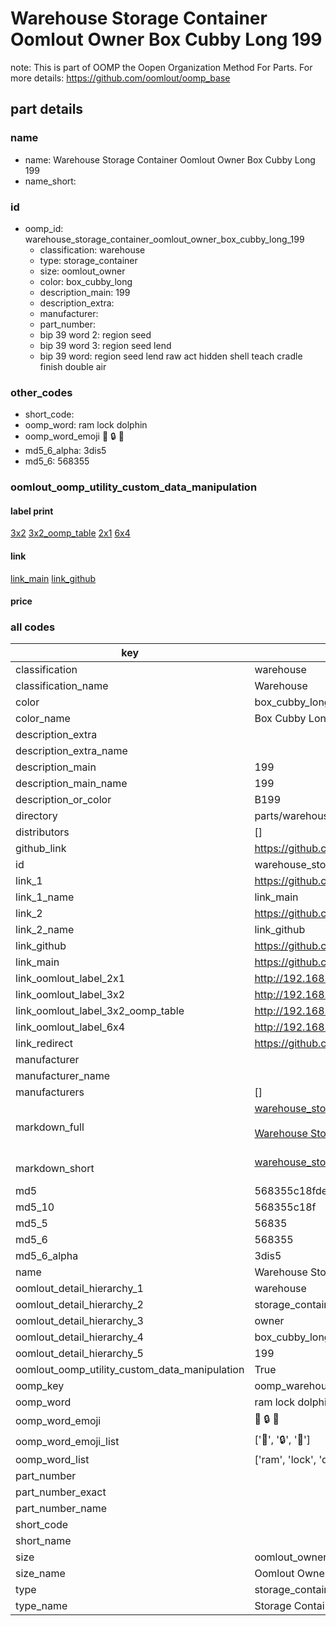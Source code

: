 # Warehouse Storage Container Oomlout Owner Box Cubby Long 199  

note: This is part of OOMP the Oopen Organization Method For Parts. For more details: https://github.com/oomlout/oomp_base

##  part details
  







### name
* name: Warehouse Storage Container Oomlout Owner Box Cubby Long 199
* name_short: 
### id
* oomp_id: warehouse_storage_container_oomlout_owner_box_cubby_long_199
  * classification: warehouse
  * type: storage_container
  * size: oomlout_owner
  * color: box_cubby_long
  * description_main: 199
  * description_extra: 
  * manufacturer: 
  * part_number: 
  * bip 39 word 2: region seed
  * bip 39 word 3: region seed lend
  * bip 39 word: region seed lend raw act hidden shell teach cradle finish double air

### other_codes
* short_code: 
* oomp_word: ram lock dolphin
* oomp_word_emoji :ram: :lock: :dolphin:
* md5_6_alpha: 3dis5
* md5_6: 568355






### oomlout_oomp_utility_custom_data_manipulation
#### label print
[3x2](http://192.168.1.245:1112/?label=oomp%203dis5)
[3x2_oomp_table](http://192.168.1.108:1112/?label=oomp%203dis5)
[2x1](http://192.168.1.242:1112/?label=oomp%203dis5)
[6x4](http://192.168.1.55:1112/?label=oomp%203dis5)    

#### link

[link_main](https://github.com/oomlout/oomlout_oomp_version_1_messy/tree/main/parts/warehouse_storage_container_oomlout_owner_box_cubby_long_199) [link_github](https://github.com/oomlout/oomlout_oomp_version_1_messy/tree/main/parts/warehouse_storage_container_oomlout_owner_box_cubby_long_199)                             

#### price







### all codes 
| key | value |  
| --- | --- |  
| classification | warehouse |  
| classification_name | Warehouse |  
| color | box_cubby_long |  
| color_name | Box Cubby Long |  
| description_extra |  |  
| description_extra_name |  |  
| description_main | 199 |  
| description_main_name | 199 |  
| description_or_color | B199 |  
| directory | parts/warehouse_storage_container_oomlout_owner_box_cubby_long_199 |  
| distributors | [] |  
| github_link | https://github.com/oomlout/oomlout_oomp_part_src/tree/main/parts/warehouse_storage_container_oomlout_owner_box_cubby_long_199 |  
| id | warehouse_storage_container_oomlout_owner_box_cubby_long_199 |  
| link_1 | https://github.com/oomlout/oomlout_oomp_version_1_messy/tree/main/parts/warehouse_storage_container_oomlout_owner_box_cubby_long_199 |  
| link_1_name | link_main |  
| link_2 | https://github.com/oomlout/oomlout_oomp_version_1_messy/tree/main/parts/warehouse_storage_container_oomlout_owner_box_cubby_long_199 |  
| link_2_name | link_github |  
| link_github | https://github.com/oomlout/oomlout_oomp_version_1_messy/tree/main/parts/warehouse_storage_container_oomlout_owner_box_cubby_long_199 |  
| link_main | https://github.com/oomlout/oomlout_oomp_version_1_messy/tree/main/parts/warehouse_storage_container_oomlout_owner_box_cubby_long_199 |  
| link_oomlout_label_2x1 | http://192.168.1.242:1112/?label=oomp%203dis5 |  
| link_oomlout_label_3x2 | http://192.168.1.245:1112/?label=oomp%203dis5 |  
| link_oomlout_label_3x2_oomp_table | http://192.168.1.108:1112/?label=oomp%203dis5 |  
| link_oomlout_label_6x4 | http://192.168.1.55:1112/?label=oomp%203dis5 |  
| link_redirect | https://github.com/oomlout/oomlout_oomp_version_1_messy/tree/main/parts/warehouse_storage_container_oomlout_owner_box_cubby_long_199 |  
| manufacturer |  |  
| manufacturer_name |  |  
| manufacturers | [] |  
| markdown_full | [warehouse_storage_container_oomlout_owner_box_cubby_long_199](none)<br>[](none)<br>[Warehouse Storage Container Oomlout Owner Box Cubby Long 199](none)<br><br> |  
| markdown_short | [warehouse_storage_container_oomlout_owner_box_cubby_long_199](none)<br><br> |  
| md5 | 568355c18fde98adad813b28fff0bda4 |  
| md5_10 | 568355c18f |  
| md5_5 | 56835 |  
| md5_6 | 568355 |  
| md5_6_alpha | 3dis5 |  
| name | Warehouse Storage Container Oomlout Owner Box Cubby Long 199 |  
| oomlout_detail_hierarchy_1 | warehouse |  
| oomlout_detail_hierarchy_2 | storage_container |  
| oomlout_detail_hierarchy_3 | owner |  
| oomlout_detail_hierarchy_4 | box_cubby_long |  
| oomlout_detail_hierarchy_5 | 199 |  
| oomlout_oomp_utility_custom_data_manipulation | True |  
| oomp_key | oomp_warehouse_storage_container_oomlout_owner_box_cubby_long_199 |  
| oomp_word | ram lock dolphin |  
| oomp_word_emoji | :ram: :lock: :dolphin: |  
| oomp_word_emoji_list | [':ram:', ':lock:', ':dolphin:'] |  
| oomp_word_list | ['ram', 'lock', 'dolphin'] |  
| part_number |  |  
| part_number_exact |  |  
| part_number_name |  |  
| short_code |  |  
| short_name |  |  
| size | oomlout_owner |  
| size_name | Oomlout Owner |  
| type | storage_container |  
| type_name | Storage Container |  
